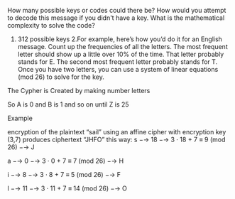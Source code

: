 How many possible keys or codes could there be? How would you attempt to decode this message if you didn't have a key. What is the mathematical complexity to solve the code?

1. 312 possible keys
2.For example, here’s how you’d do it for an English message. Count up the frequencies of all the letters. The most frequent letter should show up a little over 10% of the time. That letter probably stands for E. The second most frequent letter probably stands for T. Once you have two letters, you can use a system of linear equations (mod 26) to solve for the key.

The Cypher is Created by making number letters

So A is 0 and B is 1 and so on until Z is 25

Example 

encryption of the plaintext “sail” using an affine cipher with encryption key (3,7)
produces ciphertext “JHFO” this way:
s −→ 18 −→ 3 · 18 + 7 ≡ 9 (mod 26) −→ J

a −→ 0 −→ 3 · 0 + 7 ≡ 7 (mod 26) −→ H

i −→ 8 −→ 3 · 8 + 7 ≡ 5 (mod 26) −→ F

l −→ 11 −→ 3 · 11 + 7 ≡ 14 (mod 26) −→ O

